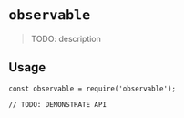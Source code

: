 # `observable`

> TODO: description

## Usage

```
const observable = require('observable');

// TODO: DEMONSTRATE API
```
